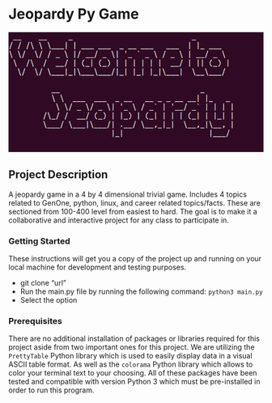 # Jeopardy Py Game

![](images/jeopardy1.png)

## Project Description

A jeopardy game in a 4 by 4 dimensional trivial game. Includes 4 topics related to GenOne, python, linux, and career related topics/facts. These are sectioned from 100-400 level from easiest to hard. The goal is to make it a collaborative and interactive project for any class to participate in.

### Getting Started

These instructions will get you a copy of the project up and running on your local machine for development and testing purposes.
- git clone “url”
- Run the main.py file by running the following command:  `python3 main.py`
- Select the option

### Prerequisites

There are no additional installation of packages or libraries required for this project aside from two important ones for this project. We are utilizing the `PrettyTable` Python library which is used to easily display data in a visual ASCII table format. As well as the `colorama` Python library which allows to color your terminal text to your choosing. All of these packages have been tested and compatible with version Python 3 which must be pre-installed in order to run this program. 



